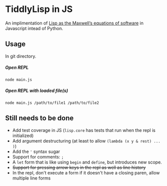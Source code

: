 # TiddlyLisp in JS

An implimentation of [Lisp as the Maxwell’s equations of software](http://www.michaelnielsen.org/ddi/lisp-as-the-maxwells-equations-of-software/)
in Javascript intead of Python.

## Usage

In git directory.

##### Open REPL

```
node main.js
```

##### Open REPL with loaded file(s)

```
node main.js /path/to/file1 /path/to/file2
```

## Still needs to be done

- Add test coverage in JS (`lisp.core` has tests that run when the repl is initialized)
- Add argument destructuring (at least to allow `(lambda (x y & rest) ... )`)
- Add the `'` syntax sugar
- Support for comments: `;`
- A `let` form that is like using `begin` and `define`, but introduces new scope.
- ~~Support for pressing arrow keys in the repl as well as line history~~
- In the repl, don't execute a form if it doesn't have a closing paren, allow multiple line forms
